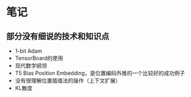 # 笔记

## 部分没有细说的技术和知识点

- 1-bit Adam
- TensorBoard的使用
- 现代数学纲领
- T5 Bias Position Embedding，是位置编码外推的一个比较好的成功例子
- 没有很理解位置插值法的操作（上下文扩展）
- KL散度
